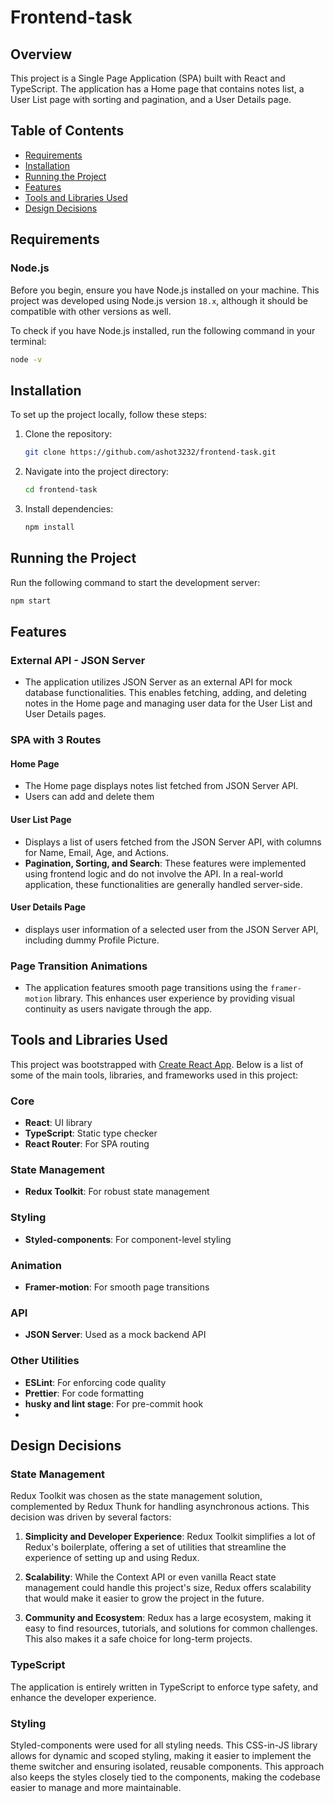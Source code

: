 # Frontend-task

## Overview

This project is a Single Page Application (SPA) built with React and TypeScript. The application has a Home page that contains notes list, a User List page with sorting and pagination, and a User Details page.

## Table of Contents

- [Requirements](#requirements)
- [Installation](#installation)
- [Running the Project](#running-the-project)
- [Features](#features)
- [Tools and Libraries Used](#tools-and-libraries-used)
- [Design Decisions](#design-decisions)

## Requirements

### Node.js

Before you begin, ensure you have Node.js installed on your machine. This project was developed using Node.js version `18.x`, although it should be compatible with other versions as well.

To check if you have Node.js installed, run the following command in your terminal:

```bash
node -v
```

## Installation

To set up the project locally, follow these steps:

1. Clone the repository:
   ```sh
   git clone https://github.com/ashot3232/frontend-task.git
   ```
2. Navigate into the project directory:
   ```sh
   cd frontend-task
   ```
3. Install dependencies:
   ```sh
   npm install
   ```

## Running the Project

Run the following command to start the development server:

```sh
npm start
```

## Features

### External API - JSON Server

- The application utilizes JSON Server as an external API for mock database functionalities. This enables fetching, adding, and deleting notes in the Home page and managing user data for the User List and User Details pages.

### SPA with 3 Routes

#### Home Page

- The Home page displays notes list fetched from JSON Server API.
- Users can add and delete them

#### User List Page

- Displays a list of users fetched from the JSON Server API, with columns for Name, Email, Age, and Actions.
- **Pagination, Sorting, and Search**: These features were implemented using frontend logic and do not involve the API. In a real-world application, these functionalities are generally handled server-side.

#### User Details Page

- displays user information of a selected user from the JSON Server API, including dummy Profile Picture.

### Page Transition Animations

- The application features smooth page transitions using the `framer-motion` library. This enhances user experience by providing visual continuity as users navigate through the app.

## Tools and Libraries Used

This project was bootstrapped with [Create React App](https://github.com/facebook/create-react-app). Below is a list of some of the main tools, libraries, and frameworks used in this project:

### Core

- **React**: UI library
- **TypeScript**: Static type checker
- **React Router**: For SPA routing

### State Management

- **Redux Toolkit**: For robust state management

### Styling

- **Styled-components**: For component-level styling

### Animation

- **Framer-motion**: For smooth page transitions

### API

- **JSON Server**: Used as a mock backend API

### Other Utilities

- **ESLint**: For enforcing code quality
- **Prettier**: For code formatting
- **husky and lint stage**: For pre-commit hook
-

## Design Decisions

### State Management

Redux Toolkit was chosen as the state management solution, complemented by Redux Thunk for handling asynchronous actions. This decision was driven by several factors:

1. **Simplicity and Developer Experience**: Redux Toolkit simplifies a lot of Redux's boilerplate, offering a set of utilities that streamline the experience of setting up and using Redux.

2. **Scalability**: While the Context API or even vanilla React state management could handle this project's size, Redux offers scalability that would make it easier to grow the project in the future.

3. **Community and Ecosystem**: Redux has a large ecosystem, making it easy to find resources, tutorials, and solutions for common challenges. This also makes it a safe choice for long-term projects.

### TypeScript

The application is entirely written in TypeScript to enforce type safety, and enhance the developer experience.

### Styling

Styled-components were used for all styling needs. This CSS-in-JS library allows for dynamic and scoped styling, making it easier to implement the theme switcher and ensuring isolated, reusable components. This approach also keeps the styles closely tied to the components, making the codebase easier to manage and more maintainable.
